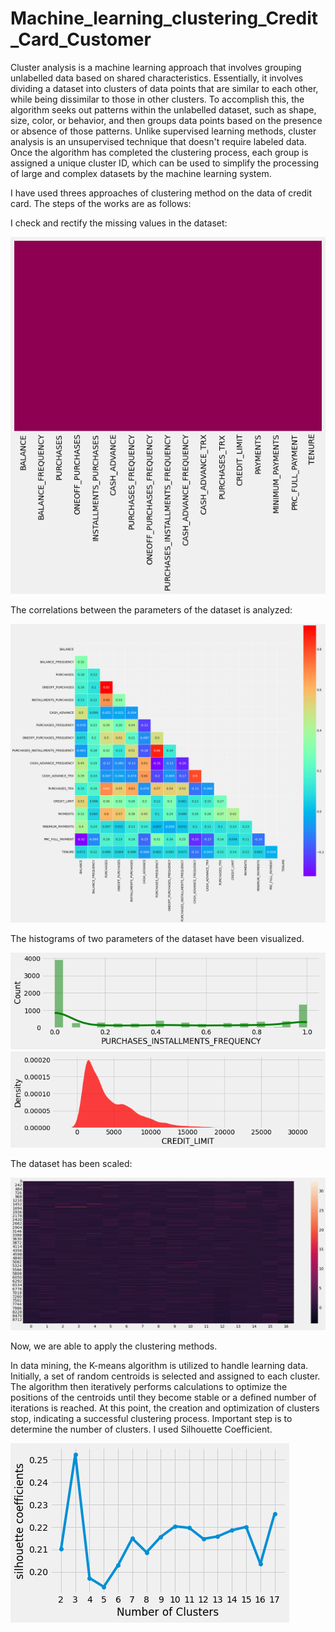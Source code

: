 # Machine_learning_clustering_Credit_Card_Customer
Cluster analysis is a machine learning approach that involves grouping unlabelled data based on shared characteristics. Essentially, it involves dividing a dataset into clusters of data points that are similar to each other, while being dissimilar to those in other clusters.
To accomplish this, the algorithm seeks out patterns within the unlabelled dataset, such as shape, size, color, or behavior, and then groups data points based on the presence or absence of those patterns. Unlike supervised learning methods, cluster analysis is an unsupervised technique that doesn't require labeled data. Once the algorithm has completed the clustering process, each group is assigned a unique cluster ID, which can be used to simplify the processing of large and complex datasets by the machine learning system.

I have used threes approaches of clustering method on the data of credit card. The steps of the works are as follows:

I check and rectify the missing values in the dataset:

<img src="missing.png" >

The correlations between the parameters of the dataset is analyzed:

<img src="correlation.png" >

The histograms of two parameters of the dataset have been visualized.

<img src="balancee.png" >

<img src="credit_limit.png" >

The dataset has been scaled:

<img src="scaled.png" >

Now, we are able to apply the clustering methods. 

In data mining, the K-means algorithm is utilized to handle learning data. Initially, a set of random centroids is selected and assigned to each cluster. The algorithm then iteratively performs calculations to optimize the positions of the centroids until they become stable or a defined number of iterations is reached. At this point, the creation and optimization of clusters stop, indicating a successful clustering process.
Important step is to determine the number of clusters. I used Silhouette Coefficient.

<img src="kmean_cluster.png" >











